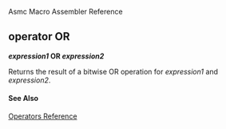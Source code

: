 Asmc Macro Assembler Reference

## operator OR

**_expression1_ OR _expression2_**


Returns the result of a bitwise OR operation for _expression1_ and _expression2_.

#### See Also

[Operators Reference](readme.md)